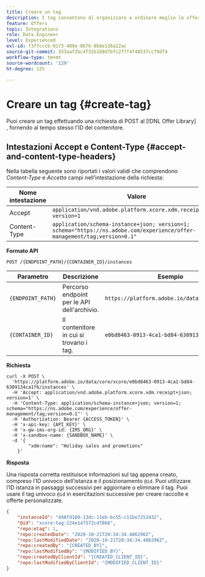 ```yaml
---
title: Creare un tag
description: I tag consentono di organizzare e ordinare meglio le offerte.
feature: Offers
topic: Integrations
role: Data Engineer
level: Experienced
exl-id: f3f7cccb-0173-409e-8b76-8b6e136a22ac
source-git-commit: 353aaf2bc4f32b1b0d7bfc2f7f4f48537cc79df4
workflow-type: tm+mt
source-wordcount: '129'
ht-degree: 12%

---
```


# Creare un tag {#create-tag}

Puoi creare un tag effettuando una richiesta di POST al [!DNL Offer Library] , fornendo al tempo stesso l&#39;ID del contenitore.

## Intestazioni Accept e Content-Type {#accept-and-content-type-headers}

Nella tabella seguente sono riportati i valori validi che comprendono *Content-Type* e *Accetta* campi nell’intestazione della richiesta:

| Nome intestazione | Valore |
| ----------- | ----- |
| Accept | `application/vnd.adobe.platform.xcore.xdm.receipt+json; version=1` |
| Content-Type | `application/schema-instance+json; version=1; schema="https://ns.adobe.com/experience/offer-management/tag;version=0.1"` |

**Formato API**

```http
POST /{ENDPOINT_PATH}/{CONTAINER_ID}/instances
```

| Parametro | Descrizione | Esempio |
| --------- | ----------- | ------- |
| `{ENDPOINT_PATH}` | Percorso endpoint per le API dell&#39;archivio. | `https://platform.adobe.io/data/core/xcore/` |
| `{CONTAINER_ID}` | Il contenitore in cui si trovano i tag. | `e0bd8463-0913-4ca1-bd84-6309134ca1f6` |

**Richiesta**

```shell
curl -X POST \
  'https://platform.adobe.io/data/core/xcore/e0bd8463-0913-4ca1-bd84-6309134ca1f6/instances' \
  -H 'Accept: application/vnd.adobe.platform.xcore.xdm.receipt+json; version=1' \
  -H 'Content-Type: application/schema-instance+json; version=1; schema="https://ns.adobe.com/experience/offer-management/tag;version=0.1"' \
  -H 'Authorization: Bearer {ACCESS_TOKEN}' \
  -H 'x-api-key: {API_KEY}' \
  -H 'x-gw-ims-org-id: {IMS_ORG}' \
  -H 'x-sandbox-name: {SANDBOX_NAME}' \
  -d '{
        "xdm:name": "Holiday sales and promotions"
    }'
```

**Risposta**

Una risposta corretta restituisce informazioni sul tag appena creato, compreso l’ID univoco dell’istanza e il posizionamento `@id`. Puoi utilizzare l’ID istanza in passaggi successivi per aggiornare o eliminare il tag. Puoi usare il tag univoco `@id` in esercitazioni successive per creare raccolte e offerte personalizzate.

```json
{
    "instanceId": "d48fd160-13dc-11eb-bc55-c11be7252432",
    "@id": "xcore:tag:124e147572cd7866",
    "repo:etag": 1,
    "repo:createdDate": "2020-10-21T20:34:34.486296Z",
    "repo:lastModifiedDate": "2020-10-21T20:34:34.486296Z",
    "repo:createdBy": "{CREATED_BY}",
    "repo:lastModifiedBy": "{MODIFIED_BY}",
    "repo:createdByClientId": "{CREATED_CLIENT_ID}",
    "repo:lastModifiedByClientId": "{MODIFIED_CLIENT_ID}"
}
```
